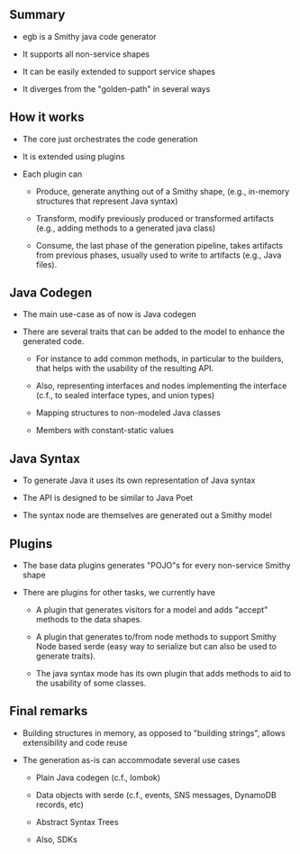 
## Summary

* egb is a Smithy java code generator

* It supports all non-service shapes

* It can be easily extended to support service shapes

* It diverges from the "golden-path" in several ways


## How it works

* The core just orchestrates the code generation

* It is extended using plugins

* Each plugin can

  * Produce, generate anything out of a Smithy shape, (e.g., in-memory
    structures that represent Java syntax)

  * Transform, modify previously produced or transformed artifacts
    (e.g., adding methods to a generated java class)

  * Consume, the last phase of the generation pipeline, takes
    artifacts from previous phases, usually used to write to artifacts
    (e.g., Java files).

## Java Codegen

* The main use-case as of now is Java codegen

* There are several traits that can be added to the model to enhance
  the generated code.

  * For instance to add common methods, in particular to the builders, that
    helps with the usability of the resulting API.

  * Also, representing interfaces and nodes implementing the interface
    (c.f., to sealed interface types, and union types)

  * Mapping structures to non-modeled Java classes

  * Members with constant-static values

## Java Syntax

* To generate Java it uses its own representation of Java syntax

* The API is designed to be similar to Java Poet

* The syntax node are themselves are generated out a Smithy model

## Plugins

* The base data plugins generates "POJO"s for every non-service Smithy
  shape

* There are plugins for other tasks, we currently have

  * A plugin that generates visitors for a model and adds "accept"
    methods to the data shapes.

  * A plugin that generates to/from node methods to support Smithy
    Node based serde (easy way to serialize but can also be used to
    generate traits).

  * The java syntax mode has its own plugin that adds methods to aid
    to the usability of some classes.

## Final remarks

* Building structures in memory, as opposed to "building strings",
  allows extensibility and code reuse

* The generation as-is can accommodate several use cases

  * Plain Java codegen (c.f., lombok)

  * Data objects with serde (c.f., events, SNS messages, DynamoDB
    records, etc)

  * Abstract Syntax Trees

  * Also, SDKs
